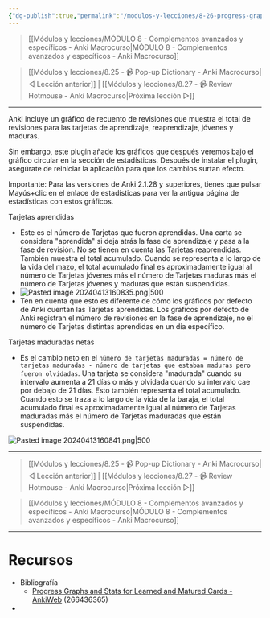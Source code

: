 ```yaml
---
{"dg-publish":true,"permalink":"/modulos-y-lecciones/8-26-progress-graphs-and-stats-for-learned-and-matured-cards-anki-macrocurso/","noteIcon":"","updated":"2024-05-22T19:55:11.493+02:00"}
---
```



> [[Módulos y lecciones/MÓDULO 8 - Complementos avanzados y específicos - Anki Macrocurso\|MÓDULO 8 - Complementos avanzados y específicos - Anki Macrocurso]]

> [[Módulos y lecciones/8.25 - 📹 Pop-up Dictionary - Anki Macrocurso\|◁ Lección anterior]] | [[Módulos y lecciones/8.27 - 📹 Review Hotmouse - Anki Macrocurso\|Próxima lección ▷]]

---

Anki incluye un gráfico de recuento de revisiones que muestra el total de revisiones para las tarjetas de aprendizaje, reaprendizaje, jóvenes y maduras.

Sin embargo, este plugin añade los gráficos que después veremos bajo el gráfico circular en la sección de estadísticas.  Después de instalar el plugin, asegúrate de reiniciar la aplicación para que los cambios surtan efecto.

Importante: Para las versiones de Anki 2.1.28 y superiores, tienes que pulsar Mayús+clic en el enlace de estadísticas para ver la antigua página de estadísticas con estos gráficos.

Tarjetas aprendidas

- Este es el número de Tarjetas que fueron aprendidas. Una carta se considera "aprendida" si deja atrás la fase de aprendizaje y pasa a la fase de revisión. No se tienen en cuenta las Tarjetas reaprendidas. También muestra el total acumulado. Cuando se representa a lo largo de la vida del mazo, el total acumulado final es aproximadamente igual al número de Tarjetas jóvenes más el número de Tarjetas maduras más el número de Tarjetas jóvenes y maduras que están suspendidas.
- ![Pasted image 20240413160835.png|500](/img/user/ANEXOS/Pasted%20image%2020240413160835.png)
- Ten en cuenta que esto es diferente de cómo los gráficos por defecto de Anki cuentan las Tarjetas aprendidas.  Los gráficos por defecto de Anki registran el número de revisiones en la fase de aprendizaje, no el número de Tarjetas distintas aprendidas en un día específico.

Tarjetas maduradas netas

- Es el cambio neto en el ``número de tarjetas maduradas = número de tarjetas maduradas - número de tarjetas que estaban maduras pero fueron olvidadas``. Una tarjeta se considera "madurada" cuando su intervalo aumenta a 21 días o más y olvidada cuando su intervalo cae por debajo de 21 días. Esto también representa el total acumulado. Cuando esto se traza a lo largo de la vida de la baraja, el total acumulado final es aproximadamente igual al número de Tarjetas maduradas más el número de Tarjetas maduradas que están suspendidas.

![Pasted image 20240413160841.png|500](/img/user/ANEXOS/Pasted%20image%2020240413160841.png)

---

> [[Módulos y lecciones/8.25 - 📹 Pop-up Dictionary - Anki Macrocurso\|◁ Lección anterior]] | [[Módulos y lecciones/8.27 - 📹 Review Hotmouse - Anki Macrocurso\|Próxima lección ▷]]

> [[Módulos y lecciones/MÓDULO 8 - Complementos avanzados y específicos - Anki Macrocurso\|MÓDULO 8 - Complementos avanzados y específicos - Anki Macrocurso]]

---

# Recursos
- Bibliografía
	- [Progress Graphs and Stats for Learned and Matured Cards - AnkiWeb](https://ankiweb.net/shared/info/266436365) (266436365)
- 